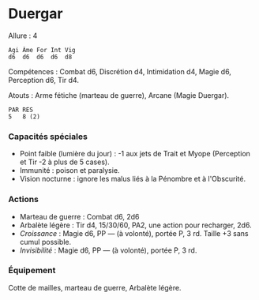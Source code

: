# Duergar

Allure : 4

	Agi	Âme	For	Int	Vig
	d6	d6	d6	d6	d8

Compétences : Combat d6, Discrétion d4, Intimidation d4, Magie d6, Perception d6, Tir d4.

Atouts : Arme fétiche (marteau de guerre), Arcane (Magie Duergar).

	PAR	RES
	5	8 (2)

### Capacités spéciales
- Point faible (lumière du jour) : -1 aux jets de Trait et Myope (Perception et Tir -2 à plus de 5 cases).
- Immunité : poison et paralysie.
- Vision nocturne : ignore les malus liés à la Pénombre et à l'Obscurité.

### Actions
- Marteau de guerre : Combat d6, 2d6
- Arbalète légère : Tir d4, 15/30/60, PA2, une action pour recharger, 2d6.
- _Croissance_ : Magie d6, PP — (à volonté), portée P, 3 rd. Taille +3 sans cumul possible.
- _Invisibilité_ : Magie d6, PP — (à volonté), portée P, 3 rd.

### Équipement
Cotte de mailles, marteau de guerre, Arbalète légère.
